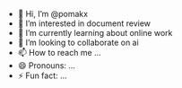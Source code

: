 - 👋 Hi, I’m @pomakx
- 👀 I’m interested in document review 
- 🌱 I’m currently learning about online work
- 💞️ I’m looking to collaborate on ai
- 📫 How to reach me ...
- 😄 Pronouns: ...
- ⚡ Fun fact: ...

<!---
pomakx/pomakx is a ✨ special ✨ repository because its `README.md` (this file) appears on your GitHub profile.
You can click the Preview link to take a look at your changes.
--->

